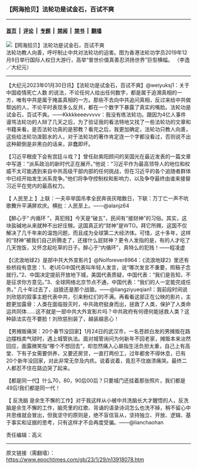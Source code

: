 ### 【网海拾贝】法轮功是试金石，百试不爽

---

#### [首页](../../../..?n13918078) &nbsp;|&nbsp; [评论](../../../../../epoch-comment?n13918078) &nbsp;|&nbsp; [专题](../../../../../epoch-special?n13918078) &nbsp;|&nbsp; [禁闻](../../../../../epoch-news?n13918078) &nbsp;|&nbsp; [禁书](../../../../../books?n13918078) &nbsp;|&nbsp; [翻墙](https://github.com/gfw-breaker/nogfw/blob/master/README.md?n13918078)


<div><img alt="【网海拾贝】法轮功是试金石，百试不爽" class="attachment-djy_600_400 size-djy_600_400 wp-post-image" src="https://i.epochtimes.com/assets/uploads/2020/03/6d3fd450485b7b79500de1caaf98cf82.jpg"/>
<div class="caption">
 法轮功教人向善，呼吁制止中共对法轮功的迫害。图为香港法轮功学员2019年12月9日举行国际人权日大游行，高举“普世价值真善忍洪扬世界”巨型横幅。 （李逸／大纪元）
</div></div><hr/><div class="post_content" id="artbody" itemprop="articleBody">
 <!-- article content begin -->
 <p>
  【大纪元2023年01月30日讯】【法轮功是试金石，百试不爽】@weiyuksj1：关于
  <ok href="https://www.epochtimes.com/gb/tag/%E4%B8%AD%E5%9B%BD%E7%96%AB%E6%83%85%E6%AD%BB%E4%BA%A1%E4%BA%BA%E6%95%B0.html">
   中国疫情死亡人数
  </ok>
  的说法，不论任何人给出任何数字，都是属于追溯真相的一方，唯有中共是属于掩盖真相的一方。那些不去向中共追问真相，反过来给中共做帮凶的人，不论平时表现多么反共，都在一个数字下暴露了真实的嘴脸。法轮功是试金石，百试不爽。——Kkkkkeeevvvvv：我没有练法轮功。跟因为4亿人事件谩骂法轮功的人辩了几天之后，为了验证我的看法特地又找了一些法轮功的文章和书籍来看，是否法轮功真的是邪教？看完之后，我更加确定，法轮功只教人向善，这些给法轮功泼脏水的人，对于法轮功的著作肯定连一个字都没看过，否则说不出这种颠倒是非黑白的话来，非蠢即坏。
 </p>
 <p>
  【习近平眼皮下会有宫廷斗戏？】曾任赵紫阳顾问的吴国光在最近发表的一篇文章中写道：“派系政治的新时代正在展开。”他说：“习近平作为最高领导人的地位和权威不太可能遇到来自中共高级干部内部的任何挑战，但在习近平的各个追随者群体中已经开始发生派系竞争。”他们将争夺控制权和影响力，以及争夺最终由谁来接替习近平在党内的最高权力。
 </p>
 <p>
  【
  <ok href="https://www.epochtimes.com/gb/tag/%E4%BA%BA%E6%B0%91%E8%87%B3%E4%B8%8A.html">
   人民至上
  </ok>
  】上联：一夫卒举国吊孝全民奔丧灰暗数日，下联：万丁亡一声不吭歌舞升平满屏欢庆。横批：人民至上。——@alanjz64
 </p>
 <p>
  【醉心于“
  <ok href="https://www.epochtimes.com/gb/tag/%E5%86%85%E5%BE%AA%E7%8E%AF.html">
   内循环
  </ok>
  ”，真犯贱】今天是“破五”，民间有“接财神”的习俗。其实，这块盐碱地从来就种不出好庄稼。这国真正的“财神”是WTO。拜它所赐，这国不仅解决了几千年来的温饱问题，而且成为全球第二大经济体。可惜，这十多年，这样的“财神”被我们自己折腾走了，还接什么屁财神？更令人发指的是，有的人才吃了几天饱饭，又怀念起吃草的日子。醉心于“内循环”，真特么的犯贱！——程凌虚
 </p>
 <p>
  【《流浪地球2》是部中共大外宣影片】@Nolforever8964：《流浪地球2》里还有些桥段有意思：1、老UEG中国代表叫年轻人发言，说“哪次发言不重要，照稿子念就行。”2、中国决定提前开放地下城，美国代表质疑，中国代表：“我们是告知，不是征求你方意见。”3、全球网络北京节点不通，中国代表：“我们的人一定能完成任务。” 几十年过去了，战狼还是那个战狼。——@liangziyueqian1：我前段时间说刘欣慈的叙事主题代表中共，引来粉红们的不满。再看看这部正在公映的影片，主题更加露骨：人类在面临毁灭时，中共政府挺身而出，拯救了人类，保护了人类命运共同体……这不就是一部中共大外宣影片吗？中共政府有何德何能拯救人类？这种舔法实在不要脸！刘欣慈别装了，越装越恶心！
 </p>
 <p>
  【男摊贩痛哭：20个春节没回家】1月24日的武汉市，一名苍颜白发的男摊贩在路边摆档卖气球时，遇上城管执法。面对城管询问为何新年不回老家，摊贩本来淡然回应，面露微笑指“哪个不想回去”，却忽然痛入心扉指生活负担太重，自己上有高堂、下有子女需要供养，又要还房贷，一直打两份工，过年都舍不得休息，已有20个新年没回家，对此非常无奈及内疚。说着说着，竟忍不住崩溃痛哭。最终二人都忍不住在路边哭了起来。
 </p>
 <p>
  【都是同一代】什么70，80，90后00后？只要城门还挂着那张照片，我们都是49后!我们都是同一代！
 </p>
 <p>
  【
  <ok href="https://www.epochtimes.com/gb/tag/%E5%8F%8D%E6%B4%97%E8%84%91.html">
   反洗脑
  </ok>
  是余生不懈的工作】对于我这样从小被中共洗脑长大才醒悟的人，反洗脑是余生不懈的工作，脑壳里的红歌、背诵的语录诗词怎么也洗不掉，稍不留心中共思维就会冒出，但我坚守的原则是，绝不盲信盲从，坚持独立、开放、逻辑、基于事实和证据的思考，只有这样才不会再度受骗。——@lianchaohan
 </p>
 <p>
  责任编辑：高义
 </p>
 <!-- article content end -->
 <div id="below_article_ad">
 </div>
</div>


---

原文链接（需翻墙）：https://www.epochtimes.com/gb/23/1/29/n13918078.htm